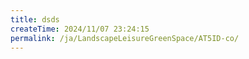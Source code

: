 ```yaml
---
title: dsds
createTime: 2024/11/07 23:24:15
permalink: /ja/LandscapeLeisureGreenSpace/AT5ID-co/
---
```

